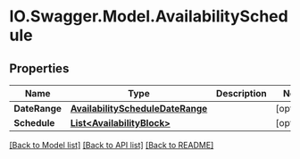 # IO.Swagger.Model.AvailabilitySchedule
## Properties

Name | Type | Description | Notes
------------ | ------------- | ------------- | -------------
**DateRange** | [**AvailabilityScheduleDateRange**](AvailabilityScheduleDateRange.md) |  | [optional] 
**Schedule** | [**List&lt;AvailabilityBlock&gt;**](AvailabilityBlock.md) |  | [optional] 

[[Back to Model list]](../README.md#documentation-for-models) [[Back to API list]](../README.md#documentation-for-api-endpoints) [[Back to README]](../README.md)

